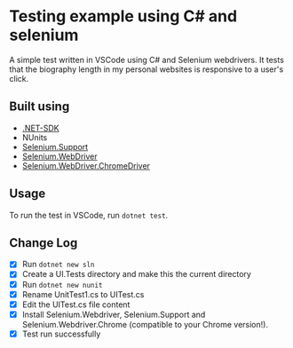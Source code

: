 # Testing example using C# and selenium

A simple test written in VSCode using C# and Selenium webdrivers. It tests that the biography length in my personal websites is responsive to a user's click.

## Built using

- [.NET-SDK](https://dotnet.microsoft.com/en-us/download)
- NUnits
- [Selenium.Support](https://www.nuget.org/packages/Selenium.Support/)
- [Selenium.WebDriver](https://www.nuget.org/packages/Selenium.WebDriver/)
- [Selenium.WebDriver.ChromeDriver](https://www.nuget.org/packages/Selenium.WebDriver.ChromeDriver/)

## Usage

To run the test in VSCode, run `dotnet test`.

## Change Log

- [x] Run `dotnet new sln`
- [x] Create a UI.Tests directory and make this the current directory
- [x] Run `dotnet new nunit`
- [x] Rename UnitTest1.cs to UITest.cs
- [x] Edit the UITest.cs file content
- [x] Install Selenium.Webdriver, Selenium.Support and Selenium.Webdriver.Chrome (compatible to your Chrome version!).
- [x] Test run successfully
